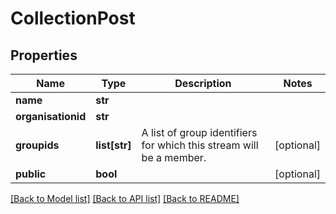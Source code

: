 # CollectionPost

## Properties
Name | Type | Description | Notes
------------ | ------------- | ------------- | -------------
**name** | **str** |  | 
**organisationid** | **str** |  | 
**groupids** | **list[str]** | A list of group identifiers for which this stream will be a member. | [optional] 
**public** | **bool** |  | [optional] 

[[Back to Model list]](../README.md#documentation-for-models) [[Back to API list]](../README.md#documentation-for-api-endpoints) [[Back to README]](../README.md)


